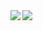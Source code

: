 <img align="left" src="https://github-readme-stats.vercel.app/api?username=Xithrius&&layout=compact&count_private=true&show_icons=true&hide_border=true&include_all_commits=true&bg_color=0D1117&title_color=FFFFFF&text_color=FFFFFF&icon_color=FFFFFF"/>
<img align="left" src="https://github-readme-stats.vercel.app/api/top-langs/?username=Xithrius&layout=compact&hide_border=true&card_width=250&bg_color=0D1117&title_color=FFFFFF&text_color=FFFFFF&icon_color=FFFFFF"/>

